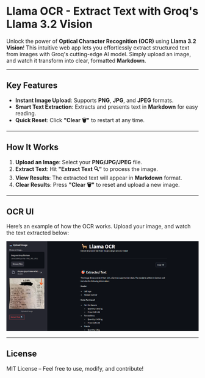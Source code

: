 # **Llama OCR - Extract Text with Groq's Llama 3.2 Vision**

Unlock the power of **Optical Character Recognition (OCR)** using **Llama 3.2 Vision**! This intuitive web app lets you effortlessly extract structured text from images with Groq's cutting-edge AI model. Simply upload an image, and watch it transform into clear, formatted **Markdown**.

---

## **Key Features**

- **Instant Image Upload**: Supports **PNG**, **JPG**, and **JPEG** formats.
- **Smart Text Extraction**: Extracts and presents text in **Markdown** for easy reading.
- **Quick Reset**: Click **"Clear 🗑️"** to restart at any time.

---

## **How It Works**

1. **Upload an Image**: Select your **PNG/JPG/JPEG** file.
2. **Extract Text**: Hit **"Extract Text 🔍"** to process the image.
3. **View Results**: The extracted text will appear in **Markdown** format.
4. **Clear Results**: Press **"Clear 🗑️"** to reset and upload a new image.

---

## **OCR UI**

Here’s an example of how the OCR works. Upload your image, and watch the text extracted below:

![OCR UI](ocr.PNG)

---

## **License**

MIT License – Feel free to use, modify, and contribute!
